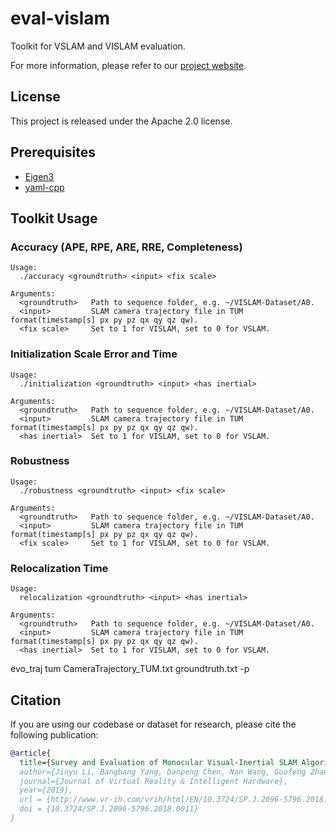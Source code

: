 # eval-vislam

Toolkit for VSLAM and VISLAM evaluation.

For more information, please refer to our [project website](http://www.zjucvg.net/eval-vislam/).

## License

This project is released under the Apache 2.0 license.

## Prerequisites

- [Eigen3](http://eigen.tuxfamily.org/index.php?title=Main_Page)
- [yaml-cpp](https://github.com/jbeder/yaml-cpp)

## Toolkit Usage

### Accuracy (APE, RPE, ARE, RRE, Completeness)

```docopt
Usage:
  ./accuracy <groundtruth> <input> <fix scale>

Arguments:
  <groundtruth>   Path to sequence folder, e.g. ~/VISLAM-Dataset/A0.
  <input>         SLAM camera trajectory file in TUM format(timestamp[s] px py pz qx qy qz qw).
  <fix scale>     Set to 1 for VISLAM, set to 0 for VSLAM.
```

### Initialization Scale Error and Time

```docopt
Usage:
  ./initialization <groundtruth> <input> <has inertial>

Arguments:
  <groundtruth>   Path to sequence folder, e.g. ~/VISLAM-Dataset/A0.
  <input>         SLAM camera trajectory file in TUM format(timestamp[s] px py pz qx qy qz qw).
  <has inertial>  Set to 1 for VISLAM, set to 0 for VSLAM.
```

### Robustness

```docopt
Usage:
  ./robustness <groundtruth> <input> <fix scale>

Arguments:
  <groundtruth>   Path to sequence folder, e.g. ~/VISLAM-Dataset/A0.
  <input>         SLAM camera trajectory file in TUM format(timestamp[s] px py pz qx qy qz qw).
  <fix scale>     Set to 1 for VISLAM, set to 0 for VSLAM.
```

### Relocalization Time

```docopt
Usage:
  relocalization <groundtruth> <input> <has inertial>

Arguments:
  <groundtruth>   Path to sequence folder, e.g. ~/VISLAM-Dataset/A0.
  <input>         SLAM camera trajectory file in TUM format(timestamp[s] px py pz qx qy qz qw).
  <has inertial>  Set to 1 for VISLAM, set to 0 for VSLAM.
```



evo_traj tum CameraTrajectory_TUM.txt groundtruth.txt -p

## Citation

If you are using our codebase or dataset for research, please cite the following publication:

```bibtex
@article{
  title={Survey and Evaluation of Monocular Visual-Inertial SLAM Algorithms for Augmented Reality},
  author={Jinyu Li, Bangbang Yang, Danpeng Chen, Nan Wang, Guofeng Zhang*, Hujun Bao*},
  journal={Journal of Virtual Reality & Intelligent Hardware},
  year={2019},
  url = {http://www.vr-ih.com/vrih/html/EN/10.3724/SP.J.2096-5796.2018.0011/article.html},
  doi = {10.3724/SP.J.2096-5796.2018.0011}
}
```
